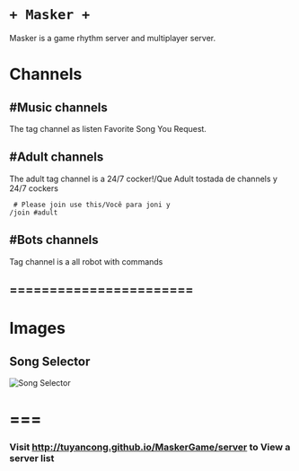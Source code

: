 # `+ Masker +`   
Masker is a game rhythm server and multiplayer server.
 # Channels 
## #Music channels 
The tag channel as listen Favorite Song You Request. 
## #Adult channels
 The adult tag channel is a 24/7 cocker!/Que Adult tostada de channels y 24/7 cockers 
```
 # Please join use this/Você para joni y 
/join #adult 
``` 
## #Bots channels
 Tag channel is a all robot with commands 
## =======================
 # Images 
## Song Selector
![Song Selector](https://i.ibb.co/Xp3T16J/Masker.png)
# ===
### Visit http://tuyancong.github.io/MaskerGame/server to View a server list
